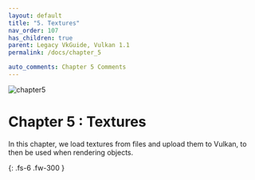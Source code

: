```yaml
---
layout: default
title: "5. Textures"
nav_order: 107
has_children: true
parent: Legacy VkGuide, Vulkan 1.1
permalink: /docs/chapter_5

auto_comments: Chapter 5 Comments
---
```

![chapter5]({{site.baseurl}}/diagrams/chapter5.png)
# Chapter 5 : Textures

In this chapter, we load textures from files and upload them to Vulkan, to then be used when rendering objects.

{: .fs-6 .fw-300 }

